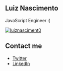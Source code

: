 ## Luiz Nascimento

JavaScript Engineer :) 

[![luiznasciment0](https://github-readme-stats.vercel.app/api/top-langs/?username=luiznasciment0&layout=compact&theme=midnight-purple) ](https://github.com/anuraghazra/github-readme-stats) 

## Contact me

*   [Twitter](https://twitter.com/luizpn_)
*   [LinkedIn](https://www.linkedin.com/in/luizpaulonascimento/)
